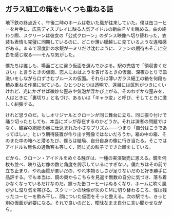 ## ガラス細工の箱をいくつも重ねる話

地下鉄の終点近く、午後二時のホームは乾いた風が往来していた。僕は缶コーヒーを片手に、広告ディスプレイに映る人気アイドルの新曲ＰＶを眺める。曲の終わり際、スクリーンは彼女の「公式クローン」のダンス映像へ切り替わった。衣装も表情も完璧に同期しているのに、どこか薄い膜越しに見ているような違和感がある。まるで温度計の水銀が一ミリだけ沈むように、ファンの期待もそこに空白を感じ取る――そんな気がした。

僕たちは誰しも、場面ごとに違う仮面を選んでかぶる。駅の売店で「領収書ください」と言うときの仮面、恋人におはようを告げるときの仮面、深夜ひとりで皿洗いをしながら口ずさむブルースの仮面。それらは薄いガラス細工の箱を何段も積み重ねる作業に似ている。ひとつひとつは透明で、遠目には区別がつきにくいけれど、光にかざせば微妙な歪みや気泡が浮かび上がる。そのわずかな歪みを、人はときに「裏切り」と名づけ、あるいは「キャラ変」と呼び、そしてときに激しく糾弾する。

けれど思うのだ。もしオリジナルとクローンが同じ舞台に立ち、同じ振り付けで踊り切ったとしても、本当にズレが存在するのかどうか。それは演者の問題ではなく、観客の網膜の奥に仕込まれた小さなプリズム――つまり「自分はこうであってほしい」という期待装置が作り出す残像ではないだろうか。箱の中の箱、そのまた中の箱へと潜るたび、僕らは結局、自分自身の像に行き当たる。そこではアイドルも無名の通勤客も等しく、同じ光の粒子でできた顔をしている。

だから、クローン・アイドルをめぐる騒ぎは、一種の実演販売に思える。鏡を何枚も並べ、映り込む像の数と角度を誇示しているにすぎない。僕たちはその前で立ち止まり、やれ画質が悪いだの、やれ本物らしさが足りないだのと好き勝手に品評する。でも本当は、鏡の奥からこちらを見返す無数の自分に気づき、落ち着かなくなっているだけなのだ。握った缶コーヒーはぬるくなり、ホームに吹く風が少し湿り気を帯びる。スクリーンの映像が次のＣＭに切り替わるころ、僕は残ったコーヒーを飲み干し、顔についた仮面をそっと整える。次の駅でも、きっと別の仮面が必要になる。それで良いのだと、曖昧なまま自分に言い聞かせながら。